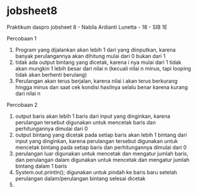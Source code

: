 # jobsheet8
Praktikum daspro jobsheet 8 - Nabila Ardianti Lunetta - 18 - SIB 1E

Percobaan 1
1. Program yang dijalankan akan lebih 1 dari yang diinputkan, karena banyak perulangannya akan dihitung mulai dari 0 bukan dari 1
2. tidak ada output bintang yang dicetak, karena i nya mulai dari 1 tidak akan mungkin 1 lebih besar dari nilai n (kecuali nilai n minus, tapi looping tidak akan berhenti berulang)
3. Perulangan akan terus berjalan, karena nilai i akan terus berkurang hingga minus dan saat cek kondisi hasilnya selalu benar karena kurang dari nilai n

Percobaan 2
1. output baris akan lebih 1 baris dari input yang dinginkan, karena perulangan tersebut digunakan untuk mencetak baris dan perhitungannya dimulai dari 0
2. output bintang yang dicetak pada setiap baris akan lebih 1 bintang dari input yang dinginkan, karena perulangan tersebut digunakan untuk mencetak bintang pada setiap baris dan perhitungannya dimulai dari 0
3. perulangan luar digunakan untuk mencetak dan mengatur jumlah baris, dan perulangan dalam digunakan untuk mencetak dan mengatur jumlah bintang dalam 1 baris
4. System.out.println(); digunakan untuk pindah ke baris baru setelah perulangan dalam/perulangan bintang selesai dicetak
5. 